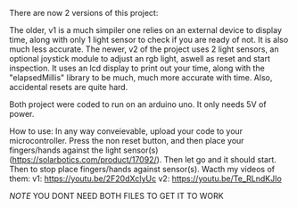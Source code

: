 There are now 2 versions of this project:

The older, v1 is a much simpiler one relies on an external device to display time, along with only 1 light sensor to check if you are ready of not. It is also much less accurate.
The newer, v2 of the project uses 2 light sensors, an optional joystick module to adjust an rgb light, aswell as reset and start inspection. It uses an lcd display to print out your time, along with the "elapsedMillis" library to be much, much more accurate with time. Also, accidental resets are quite hard.

Both project were coded to run on an arduino uno. It only needs 5V of power.

How to use:
In any way conveievable, upload your code to your microcontroller. Press the non reset button, and then place your fingers/hands against the light sensor(s) (https://solarbotics.com/product/17092/). Then let go and it should start. Then to stop place fingers/hands against sensor(s). Wacth my videos of them:
v1: https://youtu.be/2F20dXcIyUc
v2: https://youtu.be/Te_RLndKJIo

*NOTE*
YOU DONT NEED BOTH FILES TO GET IT TO WORK
